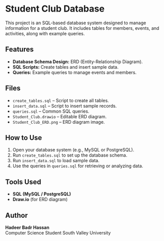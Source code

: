 # Student Club Database

This project is an SQL-based database system designed to manage information for a student club. It includes tables for members, events, and activities, along with example queries.

## Features
- **Database Schema Design:** ERD (Entity-Relationship Diagram).
- **SQL Scripts:** Create tables and insert sample data.
- **Queries:** Example queries to manage events and members.

## Files
- `create_tables.sql` – Script to create all tables.
- `insert_data.sql` – Script to insert sample records.
- `queries.sql` – Common SQL queries.
- `Student_Club.drawio` – Editable ERD diagram.
- `Student_Club_ERD.png` – ERD diagram image.

## How to Use
1. Open your database system (e.g., MySQL or PostgreSQL).
2. Run `create_tables.sql` to set up the database schema.
3. Run `insert_data.sql` to load sample data.
4. Use the queries in `queries.sql` for retrieving or analyzing data.

## Tools Used
- **SQL (MySQL / PostgreSQL)**
- **Draw.io** (for ERD diagram)

## Author
**Hadeer Badr Hassan**  
Computer Science Student 
South Valley University
